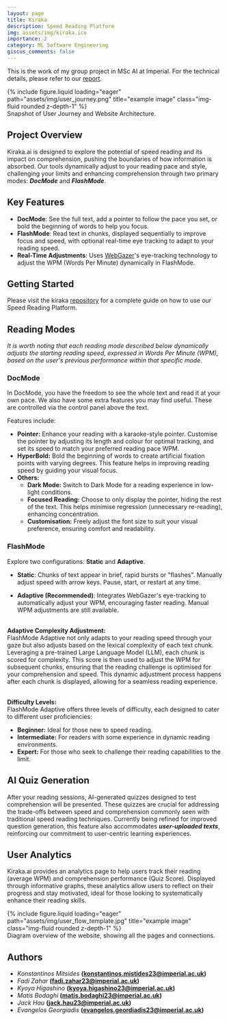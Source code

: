 ```yaml
---
layout: page
title: Kiraka
description: Speed Reading Platform
img: assets/img/kiraka.ico
importance: 2
category: ML Software Engineering
giscus_comments: false
---
```


This is the work of my group project in MSc AI at Imperial. For the technical details, please refer to our [report](/assets/pdf/kiraka_report.pdf).

<div class="row">
    <div class="col-sm mt-3 mt-md-0">
        {% include figure.liquid loading="eager" path="assets/img/user_journey.png" title="example image" class="img-fluid rounded z-depth-1" %}
    </div>
</div>
<div class="caption">
    Snapshot of User Journey and Website Architecture.
</div>

## Project Overview

Kiraka.ai is designed to explore the potential of speed reading and its impact on comprehension, pushing the boundaries of how information is absorbed. Our tools dynamically adjust to your reading pace and style, challenging your limits and enhancing comprehension through two primary modes: ***DocMode*** and ***FlashMode***.

## Key Features

- **DocMode**: See the full text, add a pointer to follow the pace you set, or bold the beginning of words to help you focus.
- **FlashMode**: Read text in chunks, displayed sequentially to improve focus and speed, with optional real-time eye tracking to adapt to your reading speed. 
- **Real-Time Adjustments**: Uses [WebGazer](https://webgazer.cs.brown.edu/)'s eye-tracking technology to adjust the WPM (Words Per Minute) dynamically in FlashMode.

## Getting Started

Please visit the kiraka [repository](https://github.com/konstantinosmitsides/kiraka) for a complete guide on how to use our Speed Reading Platform.

## Reading Modes

*It is worth noting that each reading mode described below dynamically adjusts the starting reading speed, expressed in Words Per Minute (WPM), based on the user's previous performance within that specific mode.*

### DocMode
In DocMode, you have the freedom to see the whole text and read it at your own pace. We also have some extra features you may find useful. These are controlled via the control panel above the text.

Features include:
- **Pointer:** Enhance your reading with a karaoke-style pointer. Customise the pointer by adjusting its length and colour for optimal tracking, and set its speed to match your preferred reading pace WPM.
- **HyperBold:** Bold the beginning of words to create artificial fixation points with varying degrees. This feature helps in improving reading speed by guiding your visual focus.
- **Others:**
    - **Dark Mode:** Switch to Dark Mode for a reading experience in low-light conditions.
    - **Focused Reading:** Choose to only display the pointer, hiding the rest of the text. This helps minimise regression (unnecessary re-reading), enhancing concentration.
    - **Customisation:** Freely adjust the font size to suit your visual preference, ensuring comfort and readability.


### FlashMode
Explore two configurations: **Static** and **Adaptive**.

- **Static**: Chunks of text appear in brief, rapid bursts or "flashes". Manually adjust speed with arrow keys. Pause, start, or restart at any time.

- **Adaptive (Recommended)**: Integrates WebGazer's eye-tracking to automatically adjust your WPM, encouraging faster reading. Manual WPM adjustments are still available.

\
**Adaptive Complexity Adjustment:**
\
FlashMode Adaptive not only adapts to your reading speed through your gaze but also adjusts based on the lexical complexity of each text chunk. Leveraging a pre-trained Large Language Model (LLM), each chunk is scored for complexity. This score is then used to adjust the WPM for subsequent chunks, ensuring that the reading challenge is optimised for your comprehension and speed. This dynamic adjustment process happens after each chunk is displayed, allowing for a seamless reading experience.

\
**Difficulty Levels:**
\
FlashMode Adaptive offers three levels of difficulty, each designed to cater to different user proficiencies:

- **Beginner:** Ideal for those new to speed reading.
- **Intermediate:** For readers with some experience in dynamic reading environments.
- **Expert:** For those who seek to challenge their reading capabilities to the limit.

## AI Quiz Generation
After your reading sessions, AI-generated quizzes designed to test comprehension will be presented. These quizzes are crucial for addressing the trade-offs between speed and comprehension commonly seen with traditional speed reading techniques. Currently being refined for improved question generation, this feature also accommodates ***user-uploaded texts***, reinforcing our commitment to user-centric learning experiences.

## User Analytics
Kiraka.ai provides an analytics page to help users track their reading (average WPM) and comprehension performance (Quiz Score). Displayed through informative graphs, these analytics allow users to reflect on their progress and stay motivated, ideal for those looking to systematically enhance their reading skills.

<div class="row">
    <div class="col-sm mt-3 mt-md-0">
        {% include figure.liquid loading="eager" path="assets/img/user_flow_template.jpg" title="example image" class="img-fluid rounded z-depth-1" %}
    </div>
</div>
<div class="caption">
    Diagram overview of the website, showing all the pages and connections.
</div>



## Authors
- *Konstantinos Mitsides* **(konstantinos.mistides23@imperial.ac.uk)**
- *Fadi Zahar* **(fadi.zahar23@imperial.ac.uk)**
- *Kyoya Higashino* **(kyoya.higashino23@imperial.ac.uk)**
- *Matis Bodaghi* **(matis.bodaghi23@imperial.ac.uk)**
- *Jack Hau* **(jack.hau23@imperial.ac.uk)**
- *Evangelos Georgiadis* **(evangelos.geordiadis23@imperial.ac.uk)**
